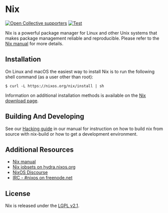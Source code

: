 # Nix

[![Open Collective supporters](https://opencollective.com/nixos/tiers/supporter/badge.svg?label=Supporters&color=brightgreen)](https://opencollective.com/nixos)
[![Test](https://github.com/NixOS/nix/workflows/Test/badge.svg)](https://github.com/NixOS/nix/actions)

Nix is a powerful package manager for Linux and other Unix systems that makes package
management reliable and reproducible. Please refer to the [Nix manual](https://nixos.org/nix/manual)
for more details.

## Installation

On Linux and macOS the easiest way to install Nix is to run the following shell command
(as a user other than root):

```console
$ curl -L https://nixos.org/nix/install | sh
```

Information on additional installation methods is available on the [Nix download page](https://nixos.org/download.html).

## Building And Developing

See our [Hacking guide](https://hydra.nixos.org/job/nix/master/build.x86_64-linux/latest/download-by-type/doc/manual/hacking.html) in our manual for instruction on how to
build nix from source with nix-build or how to get a development environment.

## Additional Resources

- [Nix manual](https://nixos.org/nix/manual)
- [Nix jobsets on hydra.nixos.org](https://hydra.nixos.org/project/nix)
- [NixOS Discourse](https://discourse.nixos.org/)
- [IRC - #nixos on freenode.net](irc://irc.freenode.net/#nixos)

## License

Nix is released under the [LGPL v2.1](./COPYING).
